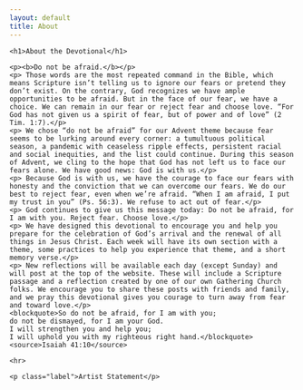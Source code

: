 ```yaml
---
layout: default
title: About
---
```


<div class="about-content">

	<h1>About the Devotional</h1>
	
	<p><b>Do not be afraid.</b></p>
	<p> Those words are the most repeated command in the Bible, which means Scripture isn’t telling us to ignore our fears or pretend they don’t exist. On the contrary, God recognizes we have ample opportunities to be afraid. But in the face of our fear, we have a choice. We can remain in our fear or reject fear and choose love. “For God has not given us a spirit of fear, but of power and of love” (2 Tim. 1:7).</p>
	<p> We chose “do not be afraid” for our Advent theme because fear seems to be lurking around every corner: a tumultuous political season, a pandemic with ceaseless ripple effects, persistent racial and social inequities, and the list could continue. During this season of Advent, we cling to the hope that God has not left us to face our fears alone. We have good news: God is with us.</p>
	<p> Because God is with us, we have the courage to face our fears with honesty and the conviction that we can overcome our fears. We do our best to reject fear, even when we’re afraid. “When I am afraid, I put my trust in you” (Ps. 56:3). We refuse to act out of fear.</p>
	<p> God continues to give us this message today: Do not be afraid, for I am with you. Reject fear. Choose love.</p>
	<p> We have designed this devotional to encourage you and help you prepare for the celebration of God’s arrival and the renewal of all things in Jesus Christ. Each week will have its own section with a theme, some practices to help you experience that theme, and a short memory verse.</p>
	<p> New reflections will be available each day (except Sunday) and will post at the top of the website. These will include a Scripture passage and a reflection created by one of our own Gathering Church folks. We encourage you to share these posts with friends and family, and we pray this devotional gives you courage to turn away from fear and toward love.</p>
	<blockquote>So do not be afraid, for I am with you;
	do not be dismayed, for I am your God.
	I will strengthen you and help you;
	I will uphold you with my righteous right hand.</blockquote>
	<source>Isaiah 41:10</source>

	<hr>

	<p class="label">Artist Statement</p>

</div>